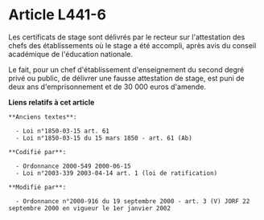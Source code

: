 # Article L441-6

Les certificats de stage sont délivrés par le recteur sur l'attestation des chefs des établissements où le stage a été
accompli, après avis du conseil académique de l'éducation nationale.

Le fait, pour un chef d'établissement d'enseignement du second degré privé ou public, de délivrer une fausse attestation de
stage, est puni de deux ans d'emprisonnement et de 30 000 euros d'amende.

**Liens relatifs à cet article**

	**Anciens textes**:

	  - Loi n°1850-03-15 art. 61
	  - Loi n°1850-03-15 du 15 mars 1850 - art. 61 (Ab)

	**Codifié par**:

	  - Ordonnance 2000-549 2000-06-15
	  - Loi n°2003-339 2003-04-14 art. 1 (loi de ratification)

	**Modifié par**:

	  - Ordonnance n°2000-916 du 19 septembre 2000 - art. 3 (V) JORF 22 septembre 2000 en vigueur le 1er janvier 2002
